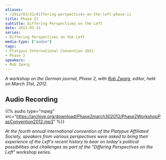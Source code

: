 ```yaml
---
aliases:
- /2012/03/31/differing-perspectives-on-the-left-phase-ii
title: Phase II
subtitle: Differing Perspectives on the Left
date: 2012-03-31
series:
- Differing Perspectives on the Left
media-type: ["audio"]
tags:
- Platypus International Convention 2012
- Phase 2
speakers:
- Rob Zwarg
---
```


_A workshop on the German journal, Phase 2, with [Rob Zwarg](/speakers/rob-zwarg/), editor, held on March 31st, 2012._

## Audio Recording

{{% audio type="mpeg" src="https://archive.org/download/Phase2march302012/Phase2WorkshopPasConvention2012.mp3" %}}

_At the fourth annual international convention of the Platypus Affiliated Society, speakers from various perspectives were asked to bring their experience of the Left's recent history to bear on today's political possibilities and challenges as part of the "Differing Perspectives on the Left" workshop series._
